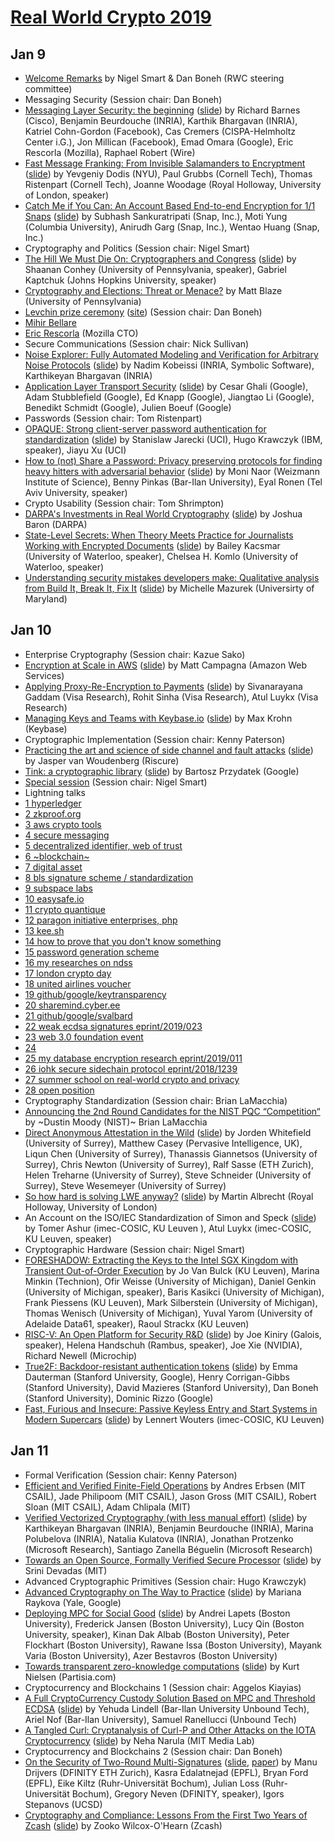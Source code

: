 # [Real World Crypto 2019](https://rwc.iacr.org/2019/)

## Jan 9

* [Welcome Remarks](https://www.youtube.com/watch?v=9xePC0Tyeuc&t=468) by Nigel Smart & Dan Boneh (RWC steering committee)
* Messaging Security (Session chair: Dan Boneh)
 * [Messaging Layer Security: the beginning](https://www.youtube.com/watch?v=9xePC0Tyeuc&t=993) ([slide](https://rwc.iacr.org/2019/slides/MLS%20@%20RWC%202019.pdf)) by Richard Barnes (Cisco), Benjamin Beurdouche (INRIA), Karthik Bhargavan (INRIA), Katriel Cohn-Gordon (Facebook), Cas Cremers (CISPA-Helmholtz Center i.G.), Jon Millican (Facebook), Emad Omara (Google), Eric Rescorla (Mozilla), Raphael Robert (Wire)
 * [Fast Message Franking: From Invisible Salamanders to Encryptment](https://www.youtube.com/watch?v=9xePC0Tyeuc&t=2954) ([slide](https://rwc.iacr.org/2019/slides/RWC_2019_Slides.pptx)) by Yevgeniy Dodis (NYU), Paul Grubbs (Cornell Tech), Thomas Ristenpart (Cornell Tech), Joanne Woodage (Royal Holloway, University of London, speaker)
 * [Catch Me if You Can: An Account Based End-to-end Encryption for 1/1 Snaps](https://www.youtube.com/watch?v=9xePC0Tyeuc&t=4549) ([slide](https://rwc.iacr.org/2019/slides/snap.pdf)) by Subhash Sankuratripati (Snap, Inc.), Moti Yung (Columbia University), Anirudh Garg (Snap, Inc.), Wentao Huang (Snap, Inc.)
* Cryptography and Politics (Session chair: Nigel Smart)
 * [The Hill We Must Die On: Cryptographers and Congress](https://www.youtube.com/watch?v=AyeuIfGjBg4&t=21) ([slide](https://rwc.iacr.org/2019/slides/Cohney_Kaptchuk_RWC_Final.pdf)) by Shaanan Conhey (University of Pennsylvania, speaker), Gabriel Kaptchuk (Johns Hopkins University, speaker)
 * [Cryptography and Elections: Threat or Menace?](https://www.youtube.com/watch?v=AyeuIfGjBg4&t=1405) by Matt Blaze (University of Pennsylvania)
* [Levchin prize ceremony](https://www.youtube.com/watch?v=AyeuIfGjBg4&t=3674) ([site](https://levchinprize.com/)) (Session chair: Dan Boneh)
 * [Mihir Bellare](https://www.youtube.com/watch?v=AyeuIfGjBg4&t=3833)
 * [Eric Rescorla](https://www.youtube.com/watch?v=AyeuIfGjBg4&t=4241) (Mozilla CTO)
* Secure Communications (Session chair: Nick Sullivan)
 * [Noise Explorer: Fully Automated Modeling and Verification for Arbitrary Noise Protocols](https://www.youtube.com/watch?v=xADRUcTf-9A&t=935) ([slide](https://rwc.iacr.org/2019/slides/NoiseExplorer.pdf)) by Nadim Kobeissi (INRIA, Symbolic Software), Karthikeyan Bhargavan (INRIA)
 * [Application Layer Transport Security](https://www.youtube.com/watch?v=xADRUcTf-9A&t=2542) ([slide](https://rwc.iacr.org/2019/slides/Application%20Layer%20Transport%20Security.pdf)) by Cesar Ghali (Google), Adam Stubblefield (Google), Ed Knapp (Google), Jiangtao Li (Google), Benedikt Schmidt (Google), Julien Boeuf (Google)
* Passwords (Session chair: Tom Ristenpart)
 * [OPAQUE: Strong client-server password authentication for standardization](https://www.youtube.com/watch?v=xADRUcTf-9A&t=4046) ([slide](https://rwc.iacr.org/2019/slides/opaque-rwc19-posted.pdf)) by Stanislaw Jarecki (UCI), Hugo Krawczyk (IBM, speaker), Jiayu Xu (UCI)
 * [How to (not) Share a Password: Privacy preserving protocols for finding heavy hitters with adversarial behavior](https://www.youtube.com/watch?v=xADRUcTf-9A&t=5622) ([slide](https://rwc.iacr.org/2019/slides/How%20to%20(not)%20Share%20a%20Password%20-%20RWC%20-%2009012019%20.pdf)) by Moni Naor (Weizmann Institute of Science), Benny Pinkas (Bar-Ilan University), Eyal Ronen (Tel Aviv University, speaker)
* Crypto Usability (Session chair: Tom Shrimpton)
 * [DARPA's Investments in Real World Cryptography](https://www.youtube.com/watch?v=xADRUcTf-9A&t=8830) ([slide](https://rwc.iacr.org/2019/slides/Baron+RWC+2019%20FOR%20PRESENTATION.pdf)) by Joshua Baron (DARPA)
 * [State-Level Secrets: When Theory Meets Practice for Journalists Working with Encrypted Documents](https://www.youtube.com/watch?v=xADRUcTf-9A&t=9775) ([slide](https://rwc.iacr.org/2019/slides/RWC_Talk_bkacsmar_ckomlo.pdf)) by Bailey Kacsmar (University of Waterloo, speaker), Chelsea H. Komlo (University of Waterloo, speaker)
* [Understanding security mistakes developers make: Qualitative analysis from Build It, Break It, Fix It](https://www.youtube.com/watch?v=xADRUcTf-9A&t=10628) ([slide](https://rwc.iacr.org/2019/slides/RWC-BIBIFI-qual.pdf)) by Michelle Mazurek (Universirty of Maryland)

## Jan 10

* Enterprise Cryptography (Session chair: Kazue Sako)
 * [Encryption at Scale in AWS](https://www.youtube.com/watch?v=xwIEjVRvVXU&t=0) ([slide](https://rwc.iacr.org/2019/slides/aws.encryption.at.scale.final.pdf)) by Matt Campagna (Amazon Web Services)
 * [Applying Proxy-Re-Encryption to Payments](https://www.youtube.com/watch?v=xwIEjVRvVXU&t=1647) ([slide](https://rwc.iacr.org/2019/slides/Applying_PRE_Payments.pdf)) by Sivanarayana Gaddam (Visa Research), Rohit Sinha (Visa Research), Atul Luykx (Visa Research)
 * [Managing Keys and Teams with Keybase.io](https://www.youtube.com/watch?v=xwIEjVRvVXU&t=3414) ([slide](https://rwc.iacr.org/2019/slides/keybase-rwc2019.pdf)) by Max Krohn (Keybase)
* Cryptographic Implementation (Session chair: Kenny Paterson)
 * [Practicing the art and science of side channel and fault attacks](https://www.youtube.com/watch?v=xwIEjVRvVXU&t=7342) ([slide](https://rwc.iacr.org/2019/slides/Riscure_Presentation_Real_World_Crypto.pdf)) by Jasper van Woudenberg (Riscure)
 * [Tink: a cryptographic library](https://www.youtube.com/watch?v=xwIEjVRvVXU&t=9240) ([slide](https://rwc.iacr.org/2019/slides/tink.pdf)) by Bartosz Przydatek (Google)
* [Special session](https://www.youtube.com/watch?v=xwIEjVRvVXU&t=11310) (Session chair: Nigel Smart)
* Lightning talks
 * [1 hyperledger](https://www.youtube.com/watch?v=xwIEjVRvVXU&t=11382)
 * [2 zkproof.org](https://www.youtube.com/watch?v=xwIEjVRvVXU&t=11473)
 * [3 aws crypto tools](https://www.youtube.com/watch?v=xwIEjVRvVXU&t=11592)
 * [4 secure messaging](https://www.youtube.com/watch?v=xwIEjVRvVXU&t=11690)
 * [5 decentralized identifier, web of trust](https://www.youtube.com/watch?v=xwIEjVRvVXU&t=11795)
 * [6 ~blockchain~](https://www.youtube.com/watch?v=xwIEjVRvVXU&t=11907)
 * [7 digital asset](https://www.youtube.com/watch?v=xwIEjVRvVXU&t=12005)
 * [8 bls signature scheme / standardization](https://www.youtube.com/watch?v=xwIEjVRvVXU&t=12107)
 * [9 subspace labs](https://www.youtube.com/watch?v=xwIEjVRvVXU&t=12181)
 * [10 easysafe.io](https://www.youtube.com/watch?v=xwIEjVRvVXU&t=12241)
 * [11 crypto quantique](https://www.youtube.com/watch?v=xwIEjVRvVXU&t=12289)
 * [12 paragon initiative enterprises, php](https://www.youtube.com/watch?v=xwIEjVRvVXU&t=12349)
 * [13 kee.sh](https://www.youtube.com/watch?v=xwIEjVRvVXU&t=12459)
 * [14 how to prove that you don't know something](https://www.youtube.com/watch?v=xwIEjVRvVXU&t=12506)
 * [15 password generation scheme](https://www.youtube.com/watch?v=xwIEjVRvVXU&t=12628)
 * [16 my researches on ndss](https://www.youtube.com/watch?v=xwIEjVRvVXU&t=12725)
 * [17 london crypto day](https://www.youtube.com/watch?v=xwIEjVRvVXU&t=12803)
 * [18 united airlines voucher](https://www.youtube.com/watch?v=xwIEjVRvVXU&t=12842)
 * [19 github/google/keytransparency](https://www.youtube.com/watch?v=xwIEjVRvVXU&t=12925)
 * [20 sharemind.cyber.ee](https://www.youtube.com/watch?v=xwIEjVRvVXU&t=12964)
 * [21 github/google/svalbard](https://www.youtube.com/watch?v=xwIEjVRvVXU&t=13028)
 * [22 weak ecdsa signatures eprint/2019/023](https://www.youtube.com/watch?v=xwIEjVRvVXU&t=13096)
 * [23 web 3.0 foundation event](https://www.youtube.com/watch?v=xwIEjVRvVXU&t=13170)
 * [24](https://www.youtube.com/watch?v=xwIEjVRvVXU&t=13211)
 * [25 my database encryption research eprint/2019/011](https://www.youtube.com/watch?v=xwIEjVRvVXU&t=13257)
 * [26 iohk secure sidechain protocol eprint/2018/1239](https://www.youtube.com/watch?v=xwIEjVRvVXU&t=13406)
 * [27 summer school on real-world crypto and privacy](https://www.youtube.com/watch?v=xwIEjVRvVXU&t=13468)
 * [28 open position](https://www.youtube.com/watch?v=xwIEjVRvVXU&t=13500)
* Cryptography Standardization (Session chair: Brian LaMacchia)
 * [Announcing the 2nd Round Candidates for the NIST PQC “Competition“](https://www.youtube.com/watch?v=JoaYGncArwU&t=982) by ~Dustin Moody (NIST)~ Brian LaMacchia
 * [Direct Anonymous Attestation in the Wild](https://www.youtube.com/watch?v=JoaYGncArwU&t=1281) ([slide](https://rwc.iacr.org/2019/slides/DAA.pdf)) by Jorden Whitefield (University of Surrey), Matthew Casey (Pervasive Intelligence, UK), Liqun Chen (University of Surrey), Thanassis Giannetsos (University of Surrey), Chris Newton (University of Surrey), Ralf Sasse (ETH Zurich), Helen Treharne (University of Surrey), Steve Schneider (University of Surrey), Steve Wesemeyer (University of Surrey)
 * [So how hard is solving LWE anyway?](https://www.youtube.com/watch?v=JoaYGncArwU&t=2172) ([slide](https://rwc.iacr.org/2019/slides/how-hard-is-solving-lwe-anyway.pdf)) by Martin Albrecht (Royal Holloway, University of London)
 * An Account on the ISO/IEC Standardization of Simon and Speck ([slide](https://rwc.iacr.org/2019/slides/RWC87slides.pdf)) by Tomer Ashur (imec-COSIC, KU Leuven ), Atul Luykx (imec-COSIC, KU Leuven, speaker)
* Cryptographic Hardware (Session chair: Nigel Smart)
 * [FORESHADOW: Extracting the Keys to the Intel SGX Kingdom with Transient Out-of-Order Execution](https://www.youtube.com/watch?v=4hq4yiVCopU&t=166) by Jo Van Bulck (KU Leuven), Marina Minkin (Technion), Ofir Weisse (University of Michigan), Daniel Genkin (University of Michigan, speaker), Baris Kasikci (University of Michigan), Frank Piessens (KU Leuven), Mark Silberstein (University of Michigan), Thomas Wenisch (University of Michigan), Yuval Yarom (University of Adelaide Data61, speaker), Raoul Strackx (KU Leuven)
 * [RISC-V: An Open Platform for Security R&D](https://www.youtube.com/watch?v=4hq4yiVCopU&t=1684) ([slide](https://rwc.iacr.org/2019/slides/kiniry.pdf)) by Joe Kiniry (Galois, speaker), Helena Handschuh (Rambus, speaker), Joe Xie (NVIDIA), Richard Newell (Microchip)
 * [True2F: Backdoor-resistant authentication tokens](https://www.youtube.com/watch?v=4hq4yiVCopU&t=2781) ([slide](https://rwc.iacr.org/2019/slides/rwc_true2f.pdf)) by Emma Dauterman (Stanford University, Google), Henry Corrigan-Gibbs (Stanford University), David Mazieres (Stanford University), Dan Boneh (Stanford University), Dominic Rizzo (Google)
 * [Fast, Furious and Insecure: Passive Keyless Entry and Start Systems in Modern Supercars](https://www.youtube.com/watch?v=4hq4yiVCopU&t=4242) ([slide](https://rwc.iacr.org/2019/slides/cosic.pdf)) by Lennert Wouters (imec-COSIC, KU Leuven)

## Jan 11

* Formal Verification (Session chair: Kenny Paterson)
 * [Efficient and Verified Finite-Field Operations](https://www.youtube.com/watch?v=W2thViwbEQQ&t=555) by Andres Erbsen (MIT CSAIL), Jade Philipoom (MIT CSAIL), Jason Gross (MIT CSAIL), Robert Sloan (MIT CSAIL), Adam Chlipala (MIT)
 * [Verified Vectorized Cryptography (with less manual effort)](https://www.youtube.com/watch?v=W2thViwbEQQ&t=1960) ([slide](https://rwc.iacr.org/2019/slides/VerifiedVectorizedCrypto-Bhargavan.pdf)) by Karthikeyan Bhargavan (INRIA), Benjamin Beurdouche (INRIA), Marina Polubelova (INRIA), Natalia Kulatova (INRIA), Jonathan Protzenko (Microsoft Research), Santiago Zanella Béguelin (Microsoft Research)
 * [Towards an Open Source, Formally Verified Secure Processor](https://www.youtube.com/watch?v=W2thViwbEQQ&t=3745) ([slide](https://rwc.iacr.org/2019/slides/srini.pdf)) by Srini Devadas (MIT)
* Advanced Cryptographic Primitives (Session chair: Hugo Krawczyk)
 * [Advanced Cryptography on The Way to Practice](https://www.youtube.com/watch?v=5pkDq4sRWyQ&t=23) ([slide](https://rwc.iacr.org/2019/slides/RWC-Raykova.pdf)) by Mariana Raykova (Yale, Google)
 * [Deploying MPC for Social Good](https://www.youtube.com/watch?v=5pkDq4sRWyQ&t=2090) ([slide](https://rwc.iacr.org/2019/slides/lucy.pdf)) by Andrei Lapets (Boston University), Frederick Jansen (Boston University), Lucy Qin (Boston University, speaker), Kinan Dak Albab (Boston University), Peter Flockhart (Boston University), Rawane Issa (Boston University), Mayank Varia (Boston University), Azer Bestavros (Boston University)
 * [Towards transparent zero-knowledge computations](https://www.youtube.com/watch?v=5pkDq4sRWyQ&t=3646) ([slide](https://rwc.iacr.org/2019/slides/Partisia_RWC_2019_final.pdf)) by Kurt Nielsen (Partisia.com)
* Cryptocurrency and Blockchains 1 (Session chair: Aggelos Kiayias)
 * [A Full CryptoCurrency Custody Solution Based on MPC and Threshold ECDSA](https://www.youtube.com/watch?v=lsKx59abH94&t=930) ([slide](https://rwc.iacr.org/2019/slides/Multiparty-ECDSA-RWC2019.pdf)) by Yehuda Lindell (Bar-Ilan University Unbound Tech), Ariel Nof (Bar-Ilan University), Samuel Ranellucci (Unbound Tech)
 * [A Tangled Curl: Cryptanalysis of Curl-P and Other Attacks on the IOTA Cryptocurrency](https://www.youtube.com/watch?v=lsKx59abH94&t=2798) ([slide](https://rwc.iacr.org/2019/slides/neha.pdf)) by Neha Narula (MIT Media Lab)
* Cryptocurrency and Blockchains 2 (Session chair: Dan Boneh)
 * [On the Security of Two-Round Multi-Signatures](https://www.youtube.com/watch?v=lsKx59abH94&t=7176) ([slide](https://rwc.iacr.org/2019/slides/neven.pdf), [paper](https://eprint.iacr.org/2018/417)) by Manu Drijvers (DFINITY ETH Zurich), Kasra Edalatnejad (EPFL), Bryan Ford (EPFL), Eike Kiltz (Ruhr-Universität Bochum), Julian Loss (Ruhr-Universität Bochum), Gregory Neven (DFINITY, speaker), Igors Stepanovs (UCSD)
 * [Cryptography and Compliance: Lessons From the First Two Years of Zcash](https://www.youtube.com/watch?v=lsKx59abH94&t=8693) ([slide](https://rwc.iacr.org/2019/slides/zooko.pdf)) by Zooko Wilcox-O'Hearn (Zcash)

